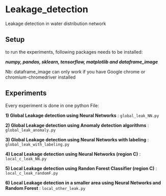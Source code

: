 # Leakage_detection
Leakage detection in water distribution network

## Setup
to run the experiments, following packages needs to be installed:


***numpy, pandas, sklearn, tensorflow,  matplotlib and dataframe_image***

Nb: dataframe_image can only work if you have Google chrome  or chromium-chromedriver installed

## Experiments
Every experiment is done in one python File:

**1) Global Leakage detection using Neural Networks** : ``global_leak_NN.py``

**2) Global Leakage detection using Anomaly detection algorithms** : ``global_leak_anomaly.py``

**3) Global Leakage detection using Neural Networks with labeling** : ``global_leak_with_labeling.py``

**4) Local Leakage detection using Neural Networks (region C)** : ``local_c_leak_NN.py``

**5) Local Leakage detection using Randon Forest Classifier (region C)** : ``local_c_leak_randomF.py``

**6) Local Leakage detection in a smaller area using Neural Networks and Random Forest** : ``local_other_leak.py``

